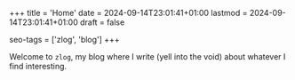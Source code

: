 +++
title = 'Home'
date = 2024-09-14T23:01:41+01:00
lastmod = 2024-09-14T23:01:41+01:00
draft = false

seo-tags = ['zlog', 'blog']
+++

Welcome to `zlog`, my blog where I write (yell into the void) about whatever I find interesting.
